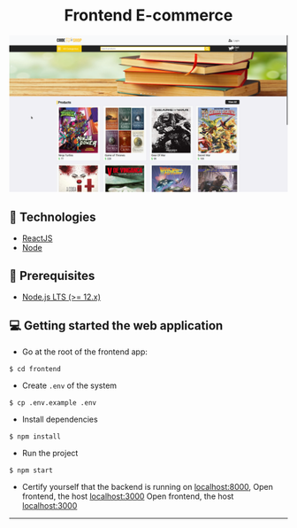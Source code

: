 <h1 align="center">
  Frontend E-commerce
</h1>

<div align="center">
  <img src="../frontend/screens/screen01.png" />
</div>

## :rocket: Technologies

* [ReactJS](https://reactjs.org/)
* [Node](https://nodejs.org/en/)
  
## :electric_plug: Prerequisites

- [Node.js LTS (>= 12.x)](https://nodejs.org/)

## :computer: Getting started the web application

* Go at the root of the frontend app:

```shell
$ cd frontend
```

* Create `.env` of the system 
  
```shell
$ cp .env.example .env
```

* Install dependencies

```shell
$ npm install
```

* Run the project

```shell
$ npm start
```

* Certify yourself that the backend is running on [localhost:8000](http://localhost:8000), Open frontend, the host [localhost:3000](http://localhost:3000) 
Open frontend, the host [localhost:3000](http://localhost:3000) 

---